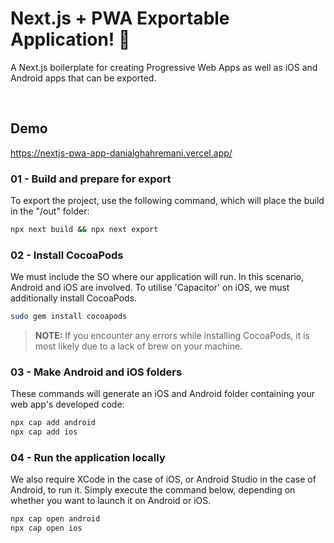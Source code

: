 # Next.js + PWA Exportable Application! 🚀

A Next.js boilerplate for creating Progressive Web Apps as well as iOS and Android apps that can be exported.

<img src="https://img.shields.io/github/languages/code-size/danialghahremani/nextjs-pwa-app" alt="" /> <img src="https://img.shields.io/github/checks-status/danialghahremani/nextjs-pwa-app/master" alt="" /> 

## Demo
https://nextjs-pwa-app-danialghahremani.vercel.app/

### 01 - Build and prepare for export

To export the project, use the following command, which will place the build in the "/out" folder:

```bash
npx next build && npx next export
```

### 02 - Install CocoaPods

We must include the SO where our application will run. In this scenario, Android and iOS are involved. To utilise 'Capacitor' on iOS, we must additionally install CocoaPods.

```bash
sudo gem install cocoapods
```

> **NOTE:** If you encounter any errors while installing CocoaPods, it is most likely due to a lack of brew on your machine.

### 03 - Make Android and iOS folders

These commands will generate an iOS and Android folder containing your web app's developed code:

```bash
npx cap add android
npx cap add ios
```

### 04 - Run the application locally

We also require XCode in the case of iOS, or Android Studio in the case of Android, to run it. Simply execute the command below, depending on whether you want to launch it on Android or iOS.

```bash
npx cap open android
npx cap open ios
```
